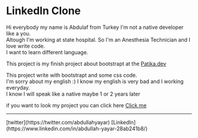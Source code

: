 # LinkedIn Clone
 Hi everybody my name is Abdulaf from Turkey I'm not a native developer like a you.<br/>
 Altough I'm working at state hospital. So I'm an Anesthesia Technician and I love write code. <br/>
 I want to learn different language.

 This project is my finish project about bootstrapt at the [Patika.dev](https://app.patika.dev/)


  This project write with bootstrapt and some css code.<br/>
  I'm sorry about my english :) I know my english is very bad and I working everyday.<br/>
  I know I will speak like a native maybe 1 or 2 years later <br/>


  if you want to look my project you can click here [Click me](https://ayayar.github.io/LinkedInClone/)

  <hr/>
  [twitter](https://twitter.com/abdullahyayar) [LinkedIn](https://www.linkedin.com/in/abdullah-yayar-28ab241b8/)



